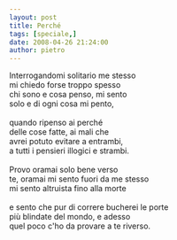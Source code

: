 ```yaml
---
layout: post
title: Perché
tags: [speciale,]
date: 2008-04-26 21:24:00
author: pietro
---
```

Interrogandomi solitario me stesso<br/>mi chiedo forse troppo spesso<br/>chi sono e cosa penso, mi sento<br/>solo e di ogni cosa mi pento,<br/><br/>quando ripenso ai perché<br/>delle cose fatte, ai mali che<br/>avrei potuto evitare a entrambi,<br/>a tutti i pensieri illogici e strambi.<br/><br/>Provo oramai solo bene verso<br/>te, oramai mi sento fuori da me stesso<br/>mi sento altruista fino alla morte<br/><br/>e sento che pur di correre bucherei le porte<br/>più blindate del mondo, e adesso<br/>quel poco c'ho da provare a te riverso.

